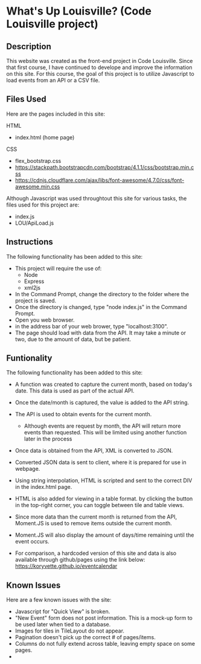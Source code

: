 # What's Up Louisville? (Code Louisville project)

## Description  
This website was created as the front-end project in Code Louisville.  Since that first course, I have continued to develope and improve the information on this site.  For this course, the goal of this project is to utilize Javascript to load events from an API or a CSV file.  
  
## Files Used
Here are the pages included in this site:  

HTML
* index.html (home page)
  
CSS  
* flex_bootstrap.css  
* https://stackpath.bootstrapcdn.com/bootstrap/4.1.1/css/bootstrap.min.css  
* https://cdnjs.cloudflare.com/ajax/libs/font-awesome/4.7.0/css/font-awesome.min.css
  
  
Although Javascript was used throughtout this site for various tasks, the files used for this project are:    
* index.js  
* LOU/ApiLoad.js

## Instructions  
The following functionality has been added to this site:
  
* This project will require the use of:  
   * Node  
   * Express
   * xml2js  
* In the Command Prompt, change the directory to the folder where the project is saved.
* Once the directory is changed, type "node index.js" in the Command Prompt.  
* Open you web browser.  
* in the address bar of your web brower, type "localhost:3100".
* The page should load with data from the API.  It may take a minute or two, due to the amount of data, but be patient.    

## Funtionality  
The following functionality has been added to this site:
  
* A function was created to capture the current month, based on today's date.  This data is used as part of the actual API.  
* Once the date/month is captured, the value is added to the API string.  
* The API is used to obtain events for the current month.  
    * Although events are request by month, the API will return more events than requested.  This will be limited using another function later in the process  
* Once data is obtained from the API, XML is converted to JSON.  
* Converted JSON data is sent to client, where it is prepared for use in webpage.  
* Using string interpolation, HTML is scripted and sent to the correct DIV in the index.html page.  
* HTML is also added for viewing in a table format.  by clicking the button in the top-right corner, you can toggle between tile and table views.  
* Since more data than the current month is returned from the API, Moment.JS is used to remove items outside the current month.  
* Moment.JS will also display the amount of days/time remaining until the event occurs.  

* For comparison, a hardcoded version of this site and data is also available through github/pages using the link below:  
  https://koryvette.github.io/eventcalendar

  
## Known Issues  
Here are a few known issues with the site:  
* Javascript for "Quick View" is broken.  
* "New Event" form does not post information.  This is a mock-up form to be used later when tied to a database.
* Images for tiles in TileLayout do not appear.  
* Pagination doesn't pick up the correct # of pages/items.  
* Columns do not fully extend across table, leaving empty space on some pages.  
* 


